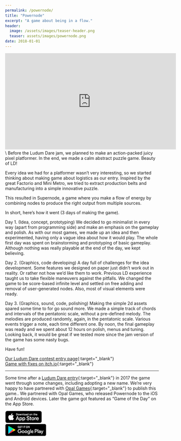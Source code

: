 ```yaml
---
permalink: /powernode/
title: "Powernode"
excerpt: "A game about being in a flow."
header:
  image: /assets/images/teaser-header.png
  teaser: assets/images/powernode.png
date: 2018-01-01
---
```


<iframe width="560" height="315" src="https://www.youtube.com/embed/WbGspQ1diNs" title="YouTube video player" frameborder="0" allow="accelerometer; autoplay; clipboard-write; encrypted-media; gyroscope; picture-in-picture" allowfullscreen></iframe>
\
Before the Ludum Dare jam, we planned to make an action-packed juicy pixel platformer. In the end, we made a calm abstract puzzle game. Beauty of LD!  

Every idea we had for a platformer wasn’t very interesting, so we started thinking about making game about logistics as our entry. Inspired by the great Factorio and Mini Metro, we tried to extract production belts and manufacturing into a simple innovative puzzle.  

This resulted in Supernode, a game where you make a flow of energy by combining nodes to produce the right output from multiple sources.  

In short, here’s how it went (3 days of making the game).

<blockquote class="imgur-embed-pub" lang="en" data-id="t3SF5JK"><a href="//imgur.com/t3SF5JK"></a></blockquote><script async src="//s.imgur.com/min/embed.js" charset="utf-8"></script>  

Day 1. (Idea, concept, prototyping)
We decided to go minimalist in every way (apart from programming side) and make an emphasis on the gameplay and polish. As with our most games, we made up an idea and then experimented, having only a vague idea about how it would play. The whole first day was spent on brainstorming and prototyping of basic gameplay. Although nothing was really playable at the end of the day, we kept believing.  

<blockquote class="imgur-embed-pub" lang="en" data-id="XlXFWwm"><a href="//imgur.com/XlXFWwm"></a></blockquote><script async src="//s.imgur.com/min/embed.js" charset="utf-8"></script>  

Day 2. (Graphics, code developing)
A day full of challenges for the idea development. Some features we designed on paper just didn’t work out in reality. Or rather not how we’d like them to work. Previous LD experience taught us to take flexible maneuvers against the pitfalls. We changed the game to be score-based infinite level and settled on free adding and removal of user-generated nodes. Also, most of visual elements were ready.  

<blockquote class="imgur-embed-pub" lang="en" data-id="rZXdXyr"><a href="//imgur.com/rZXdXyr"></a></blockquote><script async src="//s.imgur.com/min/embed.js" charset="utf-8"></script>  

Day 3. (Graphics, sound, code, polishing)
Making the simple 2d assets spared some time to for go sound more. We made a simple track of chords and intervals of the pentatonic scale, without a pre-defined melody. The melodies are produced randomly, again, in the pentatonic scale. Various events trigger a note, each time different one. By noon, the final gameplay was ready and we spent about 12 hours on polish, menus and tuning. Looking back, it would be great if we tested more since the jam version of the game has some nasty bugs.  

<blockquote class="imgur-embed-pub" lang="en" data-id="a/mUDIc"><a href="//imgur.com/mUDIc"></a></blockquote><script async src="//s.imgur.com/min/embed.js" charset="utf-8"></script>  

Have fun!  

[Our Ludum Dare contest entry page](https://ldjam.com/events/ludum-dare/39/supernode){:target="_blank"}  
[Game with fixes on itch.io](https://dustyroom.itch.io/supernode){:target="_blank"}  

---
Some time after a [Ludum Dare entry](http://dustyroom.com/supernode-ld39-entry/){:target="_blank"} in 2017 the game went through some changes, including adopting a new name. We’re very happy to have partnered with [Opal Games](http://opalgames.fr/){:target="_blank"} to publish this game.. We partnered with Opal Games, who released Powernode to the iOS and Android devices. Later the game got featured as “Game of the Day” on the App Store.


<div class="image-link">
<a href="https://apps.apple.com/us/app/powernode/id1339814815" class="image-link" target="_blank"><img src="/assets/images/appstore_button_download.png"></a>
</div> 

<div class="image-link">
<a href="https://play.google.com/store/apps/details?id=com.dustyroom.supersum" class="image-link" target="_blank"><img src="/assets/images/google-play-badge-1.png"></a>
</div> 
